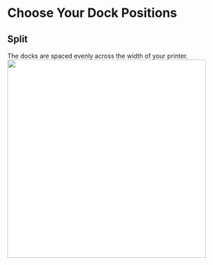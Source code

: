 # Choose Your Dock Positions
## Split
The docks are spaced evenly across the width of your printer.
<img src="./images/Voron_300_60mm_6tools_split_TPU.svg" style="margin:0px;background-color: #FFFFFF;" width="450"/>
